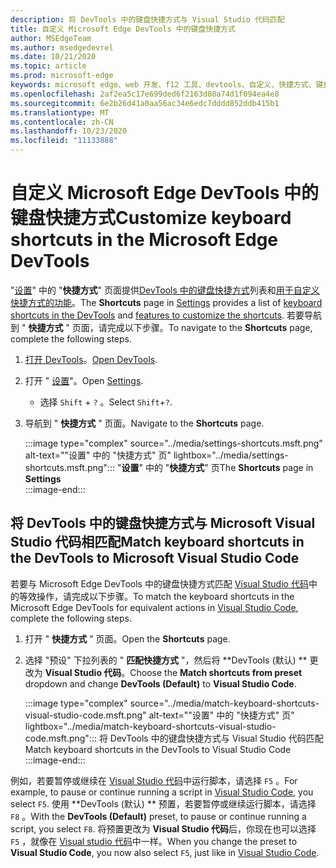 ```yaml
---
description: 将 DevTools 中的键盘快捷方式与 Visual Studio 代码匹配
title: 自定义 Microsoft Edge DevTools 中的键盘快捷方式
author: MSEdgeTeam
ms.author: msedgedevrel
ms.date: 10/21/2020
ms.topic: article
ms.prod: microsoft-edge
keywords: microsoft edge、web 开发、f12 工具、devtools、自定义、快捷方式、键盘、visual studio 代码
ms.openlocfilehash: 2af2ea5c17e699ded6f2163d08a74d1f094ea4e8
ms.sourcegitcommit: 6e2b26d41a0aa56ac34e6edc7dddd852ddb415b1
ms.translationtype: MT
ms.contentlocale: zh-CN
ms.lasthandoff: 10/23/2020
ms.locfileid: "11133888"
---
```

# <span data-ttu-id="715e5-104">自定义 Microsoft Edge DevTools 中的键盘快捷方式</span><span class="sxs-lookup"><span data-stu-id="715e5-104">Customize keyboard shortcuts in the Microsoft Edge DevTools</span></span>  

<span data-ttu-id="715e5-105">"[设置][DevToolsCustomizeSettings]" 中的 "**快捷方式**" 页面提供[DevTools 中的键盘快捷方式][DevToolsShortcuts]列表和[用于自定义快捷方式的功能](#match-keyboard-shortcuts-in-the-devtools-to-microsoft-visual-studio-code)。</span><span class="sxs-lookup"><span data-stu-id="715e5-105">The **Shortcuts** page in [Settings][DevToolsCustomizeSettings] provides a list of [keyboard shortcuts in the DevTools][DevToolsShortcuts] and [features to customize the shortcuts](#match-keyboard-shortcuts-in-the-devtools-to-microsoft-visual-studio-code).</span></span>  <span data-ttu-id="715e5-106">若要导航到 " **快捷方式** " 页面，请完成以下步骤。</span><span class="sxs-lookup"><span data-stu-id="715e5-106">To navigate to the **Shortcuts** page, complete the following steps.</span></span>  

1.  <span data-ttu-id="715e5-107">[打开 DevTools][DevtoolsOpenMain]。</span><span class="sxs-lookup"><span data-stu-id="715e5-107">[Open DevTools][DevtoolsOpenMain].</span></span>  
1.  <span data-ttu-id="715e5-108">打开 " [设置][DevToolsCustomizeSettings]"。</span><span class="sxs-lookup"><span data-stu-id="715e5-108">Open [Settings][DevToolsCustomizeSettings].</span></span>
    *   <span data-ttu-id="715e5-109">选择 `Shift` + `?` 。</span><span class="sxs-lookup"><span data-stu-id="715e5-109">Select `Shift`+`?`.</span></span>  
1.  <span data-ttu-id="715e5-110">导航到 " **快捷方式** " 页面。</span><span class="sxs-lookup"><span data-stu-id="715e5-110">Navigate to the **Shortcuts** page.</span></span>  
    
    :::image type="complex" source="../media/settings-shortcuts.msft.png" alt-text="&quot;设置&quot; 中的 &quot;快捷方式&quot; 页" lightbox="../media/settings-shortcuts.msft.png":::
       <span data-ttu-id="715e5-112">"**设置**" 中的 "**快捷方式**" 页</span><span class="sxs-lookup"><span data-stu-id="715e5-112">The **Shortcuts** page in **Settings**</span></span>  
    :::image-end:::  
    
## <span data-ttu-id="715e5-113">将 DevTools 中的键盘快捷方式与 Microsoft Visual Studio 代码相匹配</span><span class="sxs-lookup"><span data-stu-id="715e5-113">Match keyboard shortcuts in the DevTools to Microsoft Visual Studio Code</span></span>  

<span data-ttu-id="715e5-114">若要与 Microsoft Edge DevTools 中的键盘快捷方式匹配 [Visual Studio 代码][VisualStudioCode]中的等效操作，请完成以下步骤。</span><span class="sxs-lookup"><span data-stu-id="715e5-114">To match the keyboard shortcuts in the Microsoft Edge DevTools for equivalent actions in [Visual Studio Code][VisualStudioCode], complete the following steps.</span></span>  

1.  <span data-ttu-id="715e5-115">打开 " **快捷方式** " 页面。</span><span class="sxs-lookup"><span data-stu-id="715e5-115">Open the **Shortcuts** page.</span></span>
1.  <span data-ttu-id="715e5-116">选择 "预设" 下拉列表的 " **匹配快捷方式** "，然后将 \*\*DevTools (默认) \*\* 更改为 **Visual Studio 代码**。</span><span class="sxs-lookup"><span data-stu-id="715e5-116">Choose the **Match shortcuts from preset** dropdown and change **DevTools (Default)** to **Visual Studio Code**.</span></span>  
    
    :::image type="complex" source="../media/match-keyboard-shortcuts-visual-studio-code.msft.png" alt-text="&quot;设置&quot; 中的 &quot;快捷方式&quot; 页" lightbox="../media/match-keyboard-shortcuts-visual-studio-code.msft.png":::
       <span data-ttu-id="715e5-118">将 DevTools 中的键盘快捷方式与 Visual Studio 代码匹配</span><span class="sxs-lookup"><span data-stu-id="715e5-118">Match keyboard shortcuts in the DevTools to Visual Studio Code</span></span>  
    :::image-end:::  
    
<span data-ttu-id="715e5-119">例如，若要暂停或继续在 [Visual Studio 代码][VisualStudioCodeShortcutsKeyboardWindows]中运行脚本，请选择 `F5` 。</span><span class="sxs-lookup"><span data-stu-id="715e5-119">For example, to pause or continue running a script in [Visual Studio Code][VisualStudioCodeShortcutsKeyboardWindows], you select `F5`.</span></span>  <span data-ttu-id="715e5-120">使用 \*\*DevTools (默认) \*\* 预置，若要暂停或继续运行脚本，请选择 `F8` 。</span><span class="sxs-lookup"><span data-stu-id="715e5-120">With the **DevTools (Default)** preset, to pause or continue running a script, you select `F8`.</span></span>  <span data-ttu-id="715e5-121">将预置更改为 **Visual Studio 代码**后，你现在也可以选择 `F5` ，就像在 [Visual studio 代码][VisualStudioCodeShortcutsKeyboardWindows]中一样。</span><span class="sxs-lookup"><span data-stu-id="715e5-121">When you change the preset to **Visual Studio Code**, you now also select `F5`, just like in [Visual Studio Code][VisualStudioCodeShortcutsKeyboardWindows].</span></span>  

<!-- ## Edit shortcuts for any action in the DevTools -->

<!-- links -->  

[DevToolsCustomizeSettings]: ./index.md#settings "设置-自定义 Microsoft Edge DevTools |Microsoft 文档"  
[DevtoolsOpenMain]: ../open.md "打开 Microsoft Edge DevTools |Microsoft 文档"  
[DevToolsShortcuts]: ../shortcuts.md "Microsoft Edge DevTools 键盘快捷方式 |Microsoft 文档"  
[VisualStudioCode]: https://code.visualstudio.com "Microsoft Visual Studio 代码"  
[VisualStudioCodeShortcutsKeyboardWindows]: https://code.visualstudio.com/shortcuts/keyboard-shortcuts-windows.pdf "适用于 Windows 的 Visual Studio 代码键盘快捷方式 |Microsoft Visual Studio 代码"  
